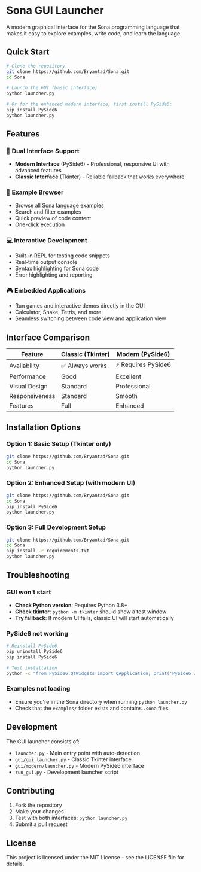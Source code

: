 # Sona GUI Launcher

A modern graphical interface for the Sona programming language that makes it easy to explore examples, write code, and learn the language.

## Quick Start

```bash
# Clone the repository
git clone https://github.com/Bryantad/Sona.git
cd Sona

# Launch the GUI (basic interface)
python launcher.py

# Or for the enhanced modern interface, first install PySide6:
pip install PySide6
python launcher.py
```

## Features

### 🎯 **Dual Interface Support**

- **Modern Interface** (PySide6) - Professional, responsive UI with advanced features
- **Classic Interface** (Tkinter) - Reliable fallback that works everywhere

### 📁 **Example Browser**

- Browse all Sona language examples
- Search and filter examples
- Quick preview of code content
- One-click execution

### 💻 **Interactive Development**

- Built-in REPL for testing code snippets
- Real-time output console
- Syntax highlighting for Sona code
- Error highlighting and reporting

### 🎮 **Embedded Applications**

- Run games and interactive demos directly in the GUI
- Calculator, Snake, Tetris, and more
- Seamless switching between code view and application view

## Interface Comparison

| Feature        | Classic (Tkinter) | Modern (PySide6)    |
| -------------- | ----------------- | ------------------- |
| Availability   | ✅ Always works   | ⚡ Requires PySide6 |
| Performance    | Good              | Excellent           |
| Visual Design  | Standard          | Professional        |
| Responsiveness | Standard          | Smooth              |
| Features       | Full              | Enhanced            |

## Installation Options

### Option 1: Basic Setup (Tkinter only)

```bash
git clone https://github.com/Bryantad/Sona.git
cd Sona
python launcher.py
```

### Option 2: Enhanced Setup (with modern UI)

```bash
git clone https://github.com/Bryantad/Sona.git
cd Sona
pip install PySide6
python launcher.py
```

### Option 3: Full Development Setup

```bash
git clone https://github.com/Bryantad/Sona.git
cd Sona
pip install -r requirements.txt
python launcher.py
```

## Troubleshooting

### GUI won't start

- **Check Python version**: Requires Python 3.8+
- **Check tkinter**: `python -m tkinter` should show a test window
- **Try fallback**: If modern UI fails, classic UI will start automatically

### PySide6 not working

```bash
# Reinstall PySide6
pip uninstall PySide6
pip install PySide6

# Test installation
python -c "from PySide6.QtWidgets import QApplication; print('PySide6 works!')"
```

### Examples not loading

- Ensure you're in the Sona directory when running `python launcher.py`
- Check that the `examples/` folder exists and contains `.sona` files

## Development

The GUI launcher consists of:

- `launcher.py` - Main entry point with auto-detection
- `gui/gui_launcher.py` - Classic Tkinter interface
- `gui/modern/launcher.py` - Modern PySide6 interface
- `run_gui.py` - Development launcher script

## Contributing

1. Fork the repository
2. Make your changes
3. Test with both interfaces: `python launcher.py`
4. Submit a pull request

## License

This project is licensed under the MIT License - see the LICENSE file for details.
